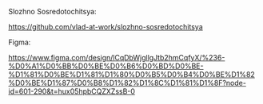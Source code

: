 Slozhno Sosredotochitsya: 

https://github.com/vlad-at-work/slozhno-sosredotochitsya

Figma:

https://www.figma.com/design/lCqDbWjgllgJtb2hmCqfyX/%236-%D0%A1%D0%BB%D0%BE%D0%B6%D0%BD%D0%BE-%D1%81%D0%BE%D1%81%D1%80%D0%B5%D0%B4%D0%BE%D1%82%D0%BE%D1%87%D0%B8%D1%82%D1%8C%D1%81%D1%8F?node-id=601-290&t=hux05hpbCQZXZssB-0

